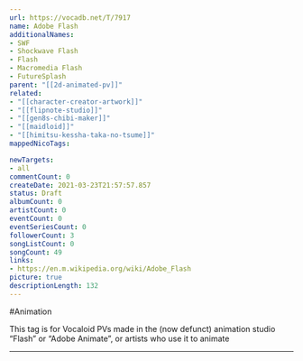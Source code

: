 ```yaml
---
url: https://vocadb.net/T/7917
name: Adobe Flash
additionalNames: 
- SWF
- Shockwave Flash
- Flash
- Macromedia Flash
- FutureSplash
parent: "[[2d-animated-pv]]"
related:
- "[[character-creator-artwork]]"
- "[[flipnote-studio]]"
- "[[gen8s-chibi-maker]]"
- "[[maidloid]]"
- "[[himitsu-kessha-taka-no-tsume]]"
mappedNicoTags:

newTargets:
- all
commentCount: 0
createDate: 2021-03-23T21:57:57.857
status: Draft
albumCount: 0
artistCount: 0
eventCount: 0
eventSeriesCount: 0
followerCount: 3
songListCount: 0
songCount: 49
links: 
- https://en.m.wikipedia.org/wiki/Adobe_Flash
picture: true
descriptionLength: 132
---
```


#Animation

This tag is for Vocaloid PVs made in the (now defunct) animation studio “Flash” or “Adobe Animate”, or artists who use it to animate

---

